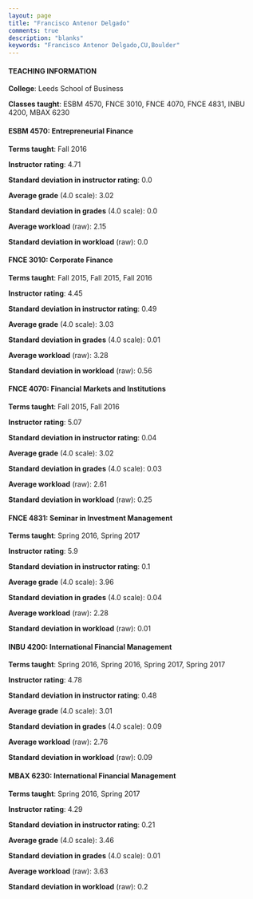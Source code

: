 ```yaml
---
layout: page
title: "Francisco Antenor Delgado" 
comments: true
description: "blanks"
keywords: "Francisco Antenor Delgado,CU,Boulder"
---
```

<head>
<script src="https://ajax.googleapis.com/ajax/libs/jquery/2.1.3/jquery.min.js"></script>
<script src="https://dl.dropboxusercontent.com/s/pc42nxpaw1ea4o9/highcharts.js?dl=0"></script>
<!-- <script src="../assets/js/highcharts.js"></script> -->
<style type="text/css">@font-face {
	font-family: "Bebas Neue";
	src: url(https://www.filehosting.org/file/details/544349/BebasNeue Regular.otf) format("opentype");
	}
	h1.Bebas { 
		font-family: "Bebas Neue", Verdana, Tahoma;
	}
</style>
</head>
	   
#### TEACHING INFORMATION

**College**: Leeds School of Business

**Classes taught**: ESBM 4570, FNCE 3010, FNCE 4070, FNCE 4831, INBU 4200, MBAX 6230

#### ESBM 4570: Entrepreneurial Finance

**Terms taught**: Fall 2016

**Instructor rating**: 4.71

**Standard deviation in instructor rating**: 0.0

**Average grade** (4.0 scale): 3.02

**Standard deviation in grades** (4.0 scale): 0.0

**Average workload** (raw): 2.15

**Standard deviation in workload** (raw): 0.0

#### FNCE 3010: Corporate Finance

**Terms taught**: Fall 2015, Fall 2015, Fall 2016

**Instructor rating**: 4.45

**Standard deviation in instructor rating**: 0.49

**Average grade** (4.0 scale): 3.03

**Standard deviation in grades** (4.0 scale): 0.01

**Average workload** (raw): 3.28

**Standard deviation in workload** (raw): 0.56

#### FNCE 4070: Financial Markets and Institutions

**Terms taught**: Fall 2015, Fall 2016

**Instructor rating**: 5.07

**Standard deviation in instructor rating**: 0.04

**Average grade** (4.0 scale): 3.02

**Standard deviation in grades** (4.0 scale): 0.03

**Average workload** (raw): 2.61

**Standard deviation in workload** (raw): 0.25

#### FNCE 4831: Seminar in Investment Management

**Terms taught**: Spring 2016, Spring 2017

**Instructor rating**: 5.9

**Standard deviation in instructor rating**: 0.1

**Average grade** (4.0 scale): 3.96

**Standard deviation in grades** (4.0 scale): 0.04

**Average workload** (raw): 2.28

**Standard deviation in workload** (raw): 0.01

#### INBU 4200: International Financial Management

**Terms taught**: Spring 2016, Spring 2016, Spring 2017, Spring 2017

**Instructor rating**: 4.78

**Standard deviation in instructor rating**: 0.48

**Average grade** (4.0 scale): 3.01

**Standard deviation in grades** (4.0 scale): 0.09

**Average workload** (raw): 2.76

**Standard deviation in workload** (raw): 0.09

#### MBAX 6230: International Financial Management

**Terms taught**: Spring 2016, Spring 2017

**Instructor rating**: 4.29

**Standard deviation in instructor rating**: 0.21

**Average grade** (4.0 scale): 3.46

**Standard deviation in grades** (4.0 scale): 0.01

**Average workload** (raw): 3.63

**Standard deviation in workload** (raw): 0.2

